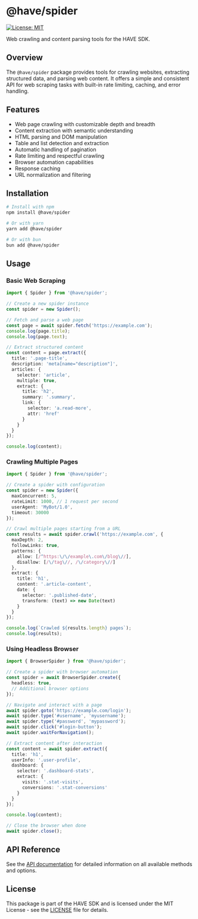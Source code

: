 # @have/spider

[![License: MIT](https://img.shields.io/badge/License-MIT-blue.svg)](https://opensource.org/licenses/MIT)

Web crawling and content parsing tools for the HAVE SDK.

## Overview

The `@have/spider` package provides tools for crawling websites, extracting structured data, and parsing web content. It offers a simple and consistent API for web scraping tasks with built-in rate limiting, caching, and error handling.

## Features

- Web page crawling with customizable depth and breadth
- Content extraction with semantic understanding
- HTML parsing and DOM manipulation
- Table and list detection and extraction
- Automatic handling of pagination
- Rate limiting and respectful crawling
- Browser automation capabilities
- Response caching
- URL normalization and filtering

## Installation

```bash
# Install with npm
npm install @have/spider

# Or with yarn
yarn add @have/spider

# Or with bun
bun add @have/spider
```

## Usage

### Basic Web Scraping

```typescript
import { Spider } from '@have/spider';

// Create a new spider instance
const spider = new Spider();

// Fetch and parse a web page
const page = await spider.fetch('https://example.com');
console.log(page.title);
console.log(page.text);

// Extract structured content
const content = page.extract({
  title: '.page-title',
  description: 'meta[name="description"]',
  articles: {
    selector: 'article',
    multiple: true,
    extract: {
      title: 'h2',
      summary: '.summary',
      link: {
        selector: 'a.read-more',
        attr: 'href'
      }
    }
  }
});

console.log(content);
```

### Crawling Multiple Pages

```typescript
import { Spider } from '@have/spider';

// Create a spider with configuration
const spider = new Spider({
  maxConcurrent: 5,
  rateLimit: 1000, // 1 request per second
  userAgent: 'MyBot/1.0',
  timeout: 30000
});

// Crawl multiple pages starting from a URL
const results = await spider.crawl('https://example.com', {
  maxDepth: 2,
  followLinks: true,
  patterns: {
    allow: [/^https:\/\/example\.com\/blog\//],
    disallow: [/\/tag\//, /\/category\//]
  },
  extract: {
    title: 'h1',
    content: '.article-content',
    date: {
      selector: '.published-date',
      transform: (text) => new Date(text)
    }
  }
});

console.log(`Crawled ${results.length} pages`);
console.log(results);
```

### Using Headless Browser

```typescript
import { BrowserSpider } from '@have/spider';

// Create a spider with browser automation
const spider = await BrowserSpider.create({
  headless: true,
  // Additional browser options
});

// Navigate and interact with a page
await spider.goto('https://example.com/login');
await spider.type('#username', 'myusername');
await spider.type('#password', 'mypassword');
await spider.click('#login-button');
await spider.waitForNavigation();

// Extract content after interaction
const content = await spider.extract({
  title: 'h1',
  userInfo: '.user-profile',
  dashboard: {
    selector: '.dashboard-stats',
    extract: {
      visits: '.stat-visits',
      conversions: '.stat-conversions'
    }
  }
});

console.log(content);

// Close the browser when done
await spider.close();
```

## API Reference

See the [API documentation](https://happyvertical.github.io/sdk/modules/_have_spider.html) for detailed information on all available methods and options.

## License

This package is part of the HAVE SDK and is licensed under the MIT License - see the [LICENSE](../../LICENSE) file for details.
